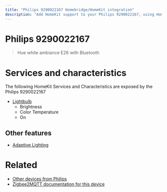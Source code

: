 ```yaml
---
title: "Philips 9290022167 Homebridge/HomeKit integration"
description: "Add HomeKit support to your Philips 9290022167, using Homebridge, Zigbee2MQTT and homebridge-z2m."
---
```

<!---
This file has been GENERATED using src/docgen/docgen.ts
DO NOT EDIT THIS FILE MANUALLY!
-->
# Philips 9290022167
> Hue white ambiance E26 with Bluetooth


# Services and characteristics
The following HomeKit Services and Characteristics are exposed by
the Philips 9290022167

* [Lightbulb](../../light.md)
  * Brightness
  * Color Temperature
  * On

## Other features
* [Adaptive Lighting](../../light.md)

# Related
* [Other devices from Philips](../index.md#philips)
* [Zigbee2MQTT documentation for this device](https://www.zigbee2mqtt.io/devices/9290022167.html)